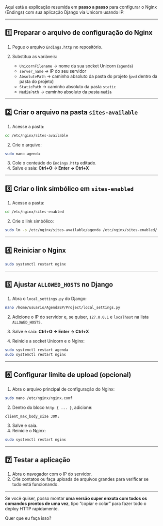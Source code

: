 Aqui está a explicação resumida em **passo a passo** para configurar o Nginx (Endings) com sua aplicação Django via Unicorn usando IP:

---

## **1️⃣ Preparar o arquivo de configuração do Nginx**

1. Pegue o arquivo `Endings.http` no repositório.
2. Substitua as variáveis:

   * `UnicornFilename` → nome da sua socket Unicorn (`agenda`)
   * `server_name` → IP do seu servidor
   * `AbsolutePath` → caminho absoluto da pasta do projeto (`pwd` dentro da pasta do projeto)
   * `StaticPath` → caminho absoluto da pasta `static`
   * `MediaPath` → caminho absoluto da pasta `media`

---

## **2️⃣ Criar o arquivo na pasta `sites-available`**

1. Acesse a pasta:

```bash
cd /etc/nginx/sites-available
```

2. Crie o arquivo:

```bash
sudo nano agenda
```

3. Cole o conteúdo do `Endings.http` editado.
4. Salve e saia: **Ctrl+O → Enter → Ctrl+X**

---

## **3️⃣ Criar o link simbólico em `sites-enabled`**

1. Acesse a pasta:

```bash
cd /etc/nginx/sites-enabled
```

2. Crie o link simbólico:

```bash
sudo ln -s /etc/nginx/sites-available/agenda /etc/nginx/sites-enabled/
```

---

## **4️⃣ Reiniciar o Nginx**

```bash
sudo systemctl restart nginx
```

---

## **5️⃣ Ajustar `ALLOWED_HOSTS` no Django**

1. Abra o `local_settings.py` do Django:

```bash
nano /home/usuario/AgendaEP/Project/local_settings.py
```

2. Adicione o IP do servidor e, se quiser, `127.0.0.1` e `localhost` na lista `ALLOWED_HOSTS`.

3. Salve e saia: **Ctrl+O → Enter → Ctrl+X**

4. Reinicie a socket Unicorn e o Nginx:

```bash
sudo systemctl restart agenda
sudo systemctl restart nginx
```

---

## **6️⃣ Configurar limite de upload (opcional)**

1. Abra o arquivo principal de configuração do Nginx:

```bash
sudo nano /etc/nginx/nginx.conf
```

2. Dentro do bloco `http { ... }`, adicione:

```nginx
client_max_body_size 30M;
```

3. Salve e saia.
4. Reinicie o Nginx:

```bash
sudo systemctl restart nginx
```

---

## **7️⃣ Testar a aplicação**

1. Abra o navegador com o IP do servidor.
2. Crie contatos ou faça uploads de arquivos grandes para verificar se tudo está funcionando.

---

Se você quiser, posso montar **uma versão super enxuta com todos os comandos prontos de uma vez**, tipo “copiar e colar” para fazer todo o deploy HTTP rapidamente.

Quer que eu faça isso?
